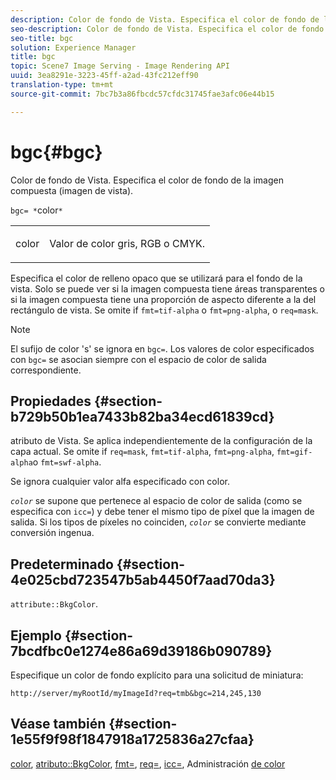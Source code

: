 ```yaml
---
description: Color de fondo de Vista. Especifica el color de fondo de la imagen compuesta (imagen de vista).
seo-description: Color de fondo de Vista. Especifica el color de fondo de la imagen compuesta (imagen de vista).
seo-title: bgc
solution: Experience Manager
title: bgc
topic: Scene7 Image Serving - Image Rendering API
uuid: 3ea8291e-3223-45ff-a2ad-43fc212eff90
translation-type: tm+mt
source-git-commit: 7bc7b3a86fbcdc57cfdc31745fae3afc06e44b15

---
```



# bgc{#bgc}

Color de fondo de Vista. Especifica el color de fondo de la imagen compuesta (imagen de vista).

`bgc= *`color`*`

<table id="simpletable_998CF426296945FEA48D19E33B71A17E"> 
 <tr class="strow"> 
  <td class="stentry"> <p><span class="codeph"> <span class="varname"> color</span></span> </p> </td> 
  <td class="stentry"> <p>Valor de color gris, RGB o CMYK. </p></td> 
 </tr> 
</table>

Especifica el color de relleno opaco que se utilizará para el fondo de la vista. Solo se puede ver si la imagen compuesta tiene áreas transparentes o si la imagen compuesta tiene una proporción de aspecto diferente a la del rectángulo de vista. Se omite if `fmt=tif-alpha` o `fmt=png-alpha`, o `req=mask`.

>[!NOTE]
>
>El sufijo de color &#39;s&#39; se ignora en `bgc=`. Los valores de color especificados con `bgc=` se asocian siempre con el espacio de color de salida correspondiente.

## Propiedades {#section-b729b50b1ea7433b82ba34ecd61839cd}

atributo de Vista. Se aplica independientemente de la configuración de la capa actual. Se omite if `req=mask`, `fmt=tif-alpha`, `fmt=png-alpha`, `fmt=gif-alpha`o `fmt=swf-alpha`.

Se ignora cualquier valor alfa especificado con color.

*`color`* se supone que pertenece al espacio de color de salida (como se especifica con `icc=`) y debe tener el mismo tipo de píxel que la imagen de salida. Si los tipos de píxeles no coinciden, *`color`* se convierte mediante conversión ingenua.

## Predeterminado {#section-4e025cbd723547b5ab4450f7aad70da3}

`attribute::BkgColor`.

## Ejemplo {#section-7bcdfbc0e1274e86a69d39186b090789}

Especifique un color de fondo explícito para una solicitud de miniatura:

`http://server/myRootId/myImageId?req=tmb&bgc=214,245,130`

## Véase también {#section-1e55f9f98f1847918a1725836a27cfaa}

[color](../../../../../is-api/http-ref/image-serving-api-ref/c-http-protocol-reference/c-data-types/r-is-http-color.md#reference-0fdb264a3aed4bd78451bb55311f6e93), [atributo::BkgColor](../../../../../is-api/image-catalog/image-serving-api-ref/c-image-catalog-reference/c-attributes-reference/r-bkgcolor.md#reference-ed53106ee50442d7a2dd3e1f60e6f0f8), [fmt=](../../../../../is-api/http-ref/image-serving-api-ref/c-http-protocol-reference/c-command-reference/r-is-http-fmt.md#reference-cdf10043423b45ba9fe15157fb3ae37a), [req=](../../../../../is-api/http-ref/image-serving-api-ref/c-http-protocol-reference/c-command-reference/r-req/r-req.md#reference-907cdb4a97034db7ad94695f25552e76), [icc=](../../../../../is-api/http-ref/image-serving-api-ref/c-http-protocol-reference/c-command-reference/r-icc.md#reference-182b5679e21e4df3b4d330535a5a7517), Administración [de color](../../../../../is-api/http-ref/image-serving-api-ref/c-http-protocol-reference/c-syntax-and-features/r-color-management.md#reference-c7e4a72d589145189f7e4bcb6b4544d7)
